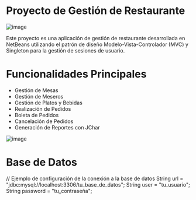 # Proyecto de Gestión de Restaurante

![image](https://github.com/Ccanochu/netbeans/assets/63028873/fc664393-820b-492f-9562-3940ac924925)

Este proyecto es una aplicación de gestión de restaurante desarrollada en NetBeans utilizando el patrón de diseño Modelo-Vista-Controlador (MVC) y Singleton para la gestión de sesiones de usuario.

# Funcionalidades Principales
* Gestión de Mesas
* Gestión de Meseros
* Gestión de Platos y Bebidas
* Realización de Pedidos
* Boleta de Pedidos
* Cancelación de Pedidos
* Generación de Reportes con JChar

![image](https://github.com/Ccanochu/netbeans/assets/63028873/0e95a455-d70b-42e5-868a-a2061a4d3c09)

# Base de Datos
// Ejemplo de configuración de la conexión a la base de datos
String url = "jdbc:mysql://localhost:3306/tu_base_de_datos";
String user = "tu_usuario";
String password = "tu_contraseña";
